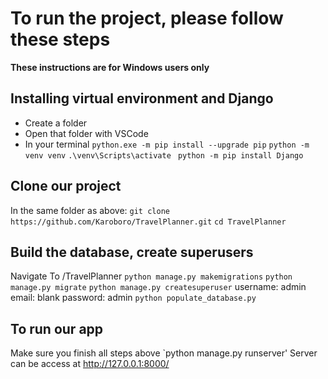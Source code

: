 # To run the project, please follow these steps

**These instructions are for Windows users only**

## Installing virtual environment and Django
- Create a folder
- Open that folder with VSCode
- In your terminal
`python.exe -m pip install --upgrade pip`
`python -m venv venv`
`.\venv\Scripts\activate`
` python -m pip install Django`

## Clone our project
In the same folder as above: 
`git clone https://github.com/Karoboro/TravelPlanner.git`
`cd TravelPlanner`


## Build the database, create superusers
Navigate To /TravelPlanner
`python manage.py makemigrations`
`python manage.py migrate`
`python manage.py createsuperuser`
username: admin
email: blank 
password: admin
`python populate_database.py`


## To run our app
Make sure you finish all steps above
`python manage.py runserver'
Server can be access at http://127.0.0.1:8000/
